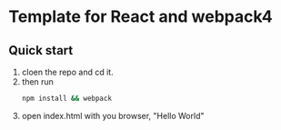 # Template for React and webpack4

## Quick start

 1. cloen the repo and cd it.
 1. then run 
    ```bash
    npm install && webpack
    ```
 1. open index.html with you browser, "Hello World"